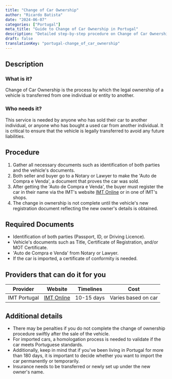 ```yaml
---
title: "Change of Car Ownership"
author: "Ricardo Batista"
date: "2024-06-07"
categories: ["Portugal"]
meta_title: "Guide to Change of Car Ownership in Portugal"
description: "Detailed step-by-step procedure on Change of Car Ownership in Portugal"
draft: false
translationKey: "portugal-change_of_car_ownership"
---
```


## Description
### What is it?
Change of Car Ownership is the process by which the legal ownership of a vehicle is transferred from one individual or entity to another.

### Who needs it?
This service is needed by anyone who has sold their car to another individual, or anyone who has bought a used car from another individual. It is critical to ensure that the vehicle is legally transferred to avoid any future liabilities.

## Procedure
1. Gather all necessary documents such as identification of both parties and the vehicle's documents. 
2. Both seller and buyer go to a Notary or Lawyer to make the 'Auto de Compra e Venda', a document that proves the car was sold.
3. After getting the 'Auto de Compra e Venda', the buyer must register the car in their name via the IMT's website [IMT Online](https://servicos.imt-ip.pt/) or in one of IMT's shops. 
4. The change in ownership is not complete until the vehicle's new registration document reflecting the new owner's details is obtained.

## Required Documents
- Identification of both parties (Passport, ID, or Driving Licence).
- Vehicle's documents such as Title, Certificate of Registration, and/or MOT Certificate.
- 'Auto de Compra e Venda' from Notary or Lawyer.
- If the car is imported, a certificate of conformity is needed.

## Providers that can do it for you

| Provider        |     Website     |     Timelines    |       Cost      |
| --------------- | --------------- |  :-------------: | :-------------: |
| IMT Portugal    | [IMT Online](https://servicos.imt-ip.pt/)  |      10-15 days |        Varies based on car   |

## Additional details
- There may be penalties if you do not complete the change of ownership procedure swiftly after the sale of the vehicle.
- For imported cars, a homologation process is needed to validate if the car meets Portuguese standards.
- Additionally, keep in mind that if you've been living in Portugal for more than 180 days, it is important to decide whether you want to import the car permanently or temporarily. 
- Insurance needs to be transferred or newly set up under the new owner's name.